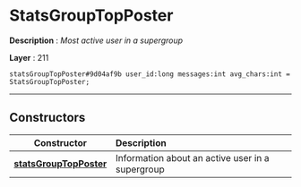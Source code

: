 # StatsGroupTopPoster

**Description** : *Most active user in a supergroup*

**Layer** : 211

```tl
statsGroupTopPoster#9d04af9b user_id:long messages:int avg_chars:int = StatsGroupTopPoster;
```

---

## Constructors

| Constructor | Description |
| :---: | :--- |
| [**statsGroupTopPoster**](constructor/statsGroupTopPoster) | Information about an active user in a supergroup |